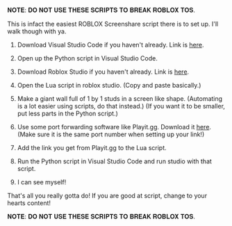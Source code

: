 𝐍𝐎𝐓𝐄: 𝐃𝐎 𝐍𝐎𝐓 𝐔𝐒𝐄 𝐓𝐇𝐄𝐒𝐄 𝐒𝐂𝐑𝐈𝐏𝐓𝐒 𝐓𝐎 𝐁𝐑𝐄𝐀𝐊 𝐑𝐎𝐁𝐋𝐎𝐗 𝐓𝐎𝐒.


This is infact the easiest ROBLOX Screenshare script there is to set up. I'll walk though with ya.

1. Download Visual Studio Code if you haven't already. Link is [here](https://code.visualstudio.com/).

2. Open up the Python script in Visual Studio Code.

3. Download Roblox Studio if you haven't already. Link is [here](https://www.roblox.com/download).

4. Open the Lua script in roblox studio. (Copy and paste basically.)

5. Make a giant wall full of 1 by 1 studs in a screen like shape. (Automating is a lot easier using scripts, do that instead.) (If you want it to be smaller, put less parts in the Python script.)

6. Use some port forwarding software like Playit.gg. Download it [here](https://playit.gg/). (Make sure it is the same port number when setting up your link!)

7. Add the link you get from Playit.gg to the Lua script.

8. Run the Python script in Visual Studio Code and run studio with that script.

9. I can see myself!

That's all you really gotta do! If you are good at script, change to your hearts content!


𝐍𝐎𝐓𝐄: 𝐃𝐎 𝐍𝐎𝐓 𝐔𝐒𝐄 𝐓𝐇𝐄𝐒𝐄 𝐒𝐂𝐑𝐈𝐏𝐓𝐒 𝐓𝐎 𝐁𝐑𝐄𝐀𝐊 𝐑𝐎𝐁𝐋𝐎𝐗 𝐓𝐎𝐒.
